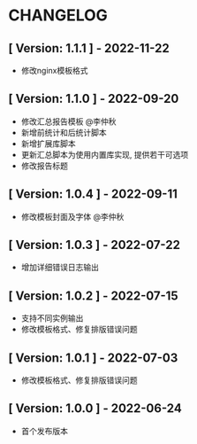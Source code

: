 # CHANGELOG

## [ Version: 1.1.1 ] - 2022-11-22

- 修改nginx模板格式

## [ Version: 1.1.0 ] - 2022-09-20

- 修改汇总报告模板 @李仲秋
- 新增前统计和后统计脚本
- 新增扩展库脚本
- 更新汇总脚本为使用内置库实现, 提供若干可选项
- 修改报告标题

## [ Version: 1.0.4 ] - 2022-09-11

- 修改模板封面及字体 @李仲秋

## [ Version: 1.0.3 ] - 2022-07-22

- 增加详细错误日志输出

## [ Version: 1.0.2 ] - 2022-07-15

- 支持不同实例输出
- 修改模板格式、修复排版错误问题

## [ Version: 1.0.1 ] - 2022-07-03

- 修改模板格式、修复排版错误问题

## [ Version: 1.0.0 ] - 2022-06-24

- 首个发布版本





